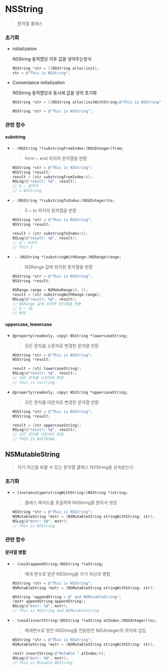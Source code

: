 # NSString

> 문자열 클래스 

### 초기화

- initialization

  NSString 동적할당 이후 값을 넣어주는방식

  ``` objective-c
  NSString *str = [[NSString alloc]init];
  str = @"This is NSString";
  ```

- Conveniance initialization

  NSString 동적할당과 동시에 값을 넣어 초기화

  ``` objective-c
  NSString *str = [[NSString alloc]initWithString:@"This is NSString"];
  
  NSString *str = @"This is NSString";
  ```

### 관련 함수

#### substring

- `- (NSString *)substringFromIndex:(NSUInteger)from; `

  > form ~ end 까지의 문자열을 반환
  
  ```objective-c
  NSString *str = @"This is NSString";
  NSString *result;
  result = [str substringFromIndex:6];
  NSLog(@"result: %@", result);
  // 6 ~ 끝까지
  // s NSString
  ```
  
- `- (NSString *)substringToIndex:(NSUInteger)to;`

  > 0 ~ to 까지의 문자열을 반환

  ``` objective-c
  NSString *str = @"This is NSString";
  NSString *result;
  
  result = [str substringToIndex:6];
  NSLog(@"result: %@", result);
  // 0 ~ 6까지
  // This i
  ```

- ` - (NSString *)substringWithRange:(NSRange)range;`

  > NSRange 값에 위치한 문자열을 반환

  ``` objective-c
  NSString *str = @"This is NSString";
  NSString *result;
  
  NSRange range = NSMakeRange(8, 3);
  result = [str substringWithRange:range];
  NSLog(@"result: %@", result);
  // NSRange 값에 위치한 문자열을 반환
  // 8 ~ 10
  // NSS
  ```

  

#### uppercase, lowercase

- `@property(readonly, copy) NSString *lowercaseString;`

  > 모든 문자를 소문자로 변경한 문자열 반환

  ``` objective-c
  NSString *str = @"This is NSString";
  NSString *result;
  
  result = [str lowercaseString];
  NSLog(@"result: %@", result);
  // 모든 문자를 소문자로 변경
  // this is nsstring
  ```

- `@property(readonly, copy) NSString *uppercaseString;`

  > 모든 문자를 대분자로 변경한 문자열 반환

  ``` objective-c
  NSString *str = @"This is NSString";
  NSString *result;
  
  result = [str uppercaseString];
  NSLog(@"result: %@", result);
  // 모든 문자를 대문자로 변경
  // THIS IS NSSTRING
  ```



## NSMutableString

> 자기 자신을 바꿀 수 있는 문자열 클래스 NSString을 상속받는다.



### 초기화

- `+ (instancetype)stringWithString:(NSString *)string;`

  > 클래스 메서드를 호출하여 NSString을 받아서  생성

  ``` objective-c
  NSString *str = @"This is NSString";
  NSMutableString *mstr = [NSMutableString stringWithString: str];
  NSLog(@"mstr: %@", mstr);
  // This is NSString
  ```



### 관련 함수

#### 문자열 병합

- `- (void)appendString:(NSString *)aString;`

  > 매개 변수로 받은 NSString을 자기 자신과 병합

  ``` objective-c
  NSString *str = @"This is NSString";
  NSMutableString *mstr = [NSMutableString stringWithString: str];
  
  NSString *appendString = @" and NSMutableString";
  [mstr appendString:appendString];
  NSLog(@"mstr: %@", mstr);
  // This is NSString and NSMutableString
  ```

- `- (void)insertString:(NSString *)aString atIndex:(NSUInteger)loc;`

  > 매개변수로 받은 NSString을 전달받은 NSUInteger의 위치에 삽입

  ``` objective-c
  NSString *str = @"This is NSString";   
  NSMutableString *mstr = [NSMutableString stringWithString: str];
  
  [mstr insertString:@"Mutable " atIndex:8];
  NSLog(@"mstr: %@", mstr);
  // This is Mutable NSString
  ```

  



























